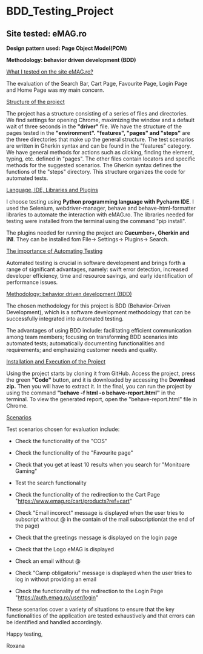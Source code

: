 # BDD_Testing_Project
## Site tested: eMAG.ro

**Design pattern used: Page Object Model(POM)**

**Methodology: behavior driven development (BDD)**

[What I tested on the site eMAG.ro?](#heading-to-achor)

The evaluation of the Search Bar, Cart Page, Favourite Page, Login Page and Home Page was my main concern.

[Structure of the project](#heading-to-achor)

The project has a structure consisting of a series of files and directories. We find settings for opening Chrome, maximizing the window and a default wait of three seconds in the **"driver"** file. We have the structure of the pages tested in the **"environment". "features", "pages" and "steps"** are the three directories that make up the general structure. The test scenarios are written in Gherkin syntax and can be found in the "features" category. We have general methods for actions such as clicking, finding the element, typing, etc. defined in "pages". The other files contain locators and specific methods for the suggested scenarios. The Gherkin syntax defines the functions of the "steps" directory. This structure organizes the code for automated tests.

[Language, IDE, Libraries and Plugins](#heading-to-achor)

I choose testing using **Python programming language with Pycharm IDE**. I used the Selenium, webdriver-manager, behave and behave-html-formatter libraries to automate the interaction with eMAG.ro. The libraries needed for testing were installed from the terminal using the command "pip install".

The plugins needed for running the project are **Cucumber+, Gherkin and INI**. They can be installed fom File-> Settings-> Plugins-> Search.

[The importance of Automating Testing](#heading-to-achor)

Automated testing is crucial in software development and brings forth a range of significant advantages, namely: swift error detection, increased developer efficiency, time and resource savings, and early identification of performance issues.

[Methodology: behavior driven development (BDD)](#heading-to-achor)

The chosen methodology for this project is BDD (Behavior-Driven Development), which is a software development methodology that can be successfully integrated into automated testing. 

The advantages of using BDD include: facilitating efficient communication among team members; focusing on transforming BDD scenarios into automated tests; automatically documenting functionalities and requirements; and emphasizing customer needs and quality.

[Installation and Execution of the Project](#heading-to-achor)

Using the project starts by cloning it from GitHub. Access the project, press the green **"Code"** button, and it is downloaded by accessing the **Download zip.** Then you will have to extract it.
In the final, you can run the project by using the command **"behave -f html -o behave-report.html"** in the terminal. To view the generated report, open the "behave-report.html" file in Chrome.

[Scenarios](#heading-to-achor)

Test scenarios chosen for evaluation include:

- Check the functionality of the "COS"

- Check the functionality of the "Favourite page"

- Check that you get at least 10 results when you search for "Monitoare Gaming"

- Test the search functionality

- Check the functionality of the redirection to the Cart Page "https://www.emag.ro/cart/products?ref=cart"

- Check "Email incorect" message is displayed when the user tries to subscript without @ in the contain of the mail subscription(at the end of the page)

- Check that the greetings message is displayed on the login page

- Check that the Logo eMAG is displayed

- Check an email without @

- Check "Camp obligatoriu" message is displayed when the user tries to log in without providing an email
- Check the functionality of the redirection to the Login Page "https://auth.emag.ro/user/login"

These scenarios cover a variety of situations to ensure that the key functionalities of the application are tested exhaustively and that errors can be identified and handled accordingly.

Happy testing, 

Roxana